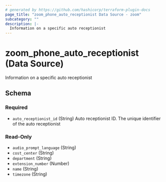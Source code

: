 ```yaml
---
# generated by https://github.com/hashicorp/terraform-plugin-docs
page_title: "zoom_phone_auto_receptionist Data Source - zoom"
subcategory: ""
description: |-
  Information on a specific auto receptionist
---
```


# zoom_phone_auto_receptionist (Data Source)

Information on a specific auto receptionist



<!-- schema generated by tfplugindocs -->
## Schema

### Required

- `auto_receptionist_id` (String) Auto receptionist ID. The unique identifier of the auto receptionist

### Read-Only

- `audio_prompt_language` (String)
- `cost_center` (String)
- `department` (String)
- `extension_number` (Number)
- `name` (String)
- `timezone` (String)
